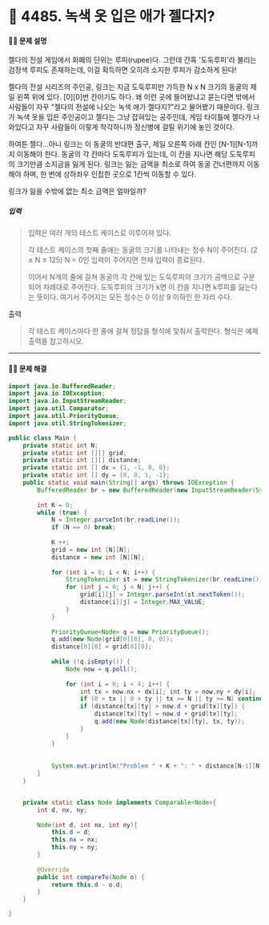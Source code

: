 # 👻 4485. 녹색 옷 입은 애가 젤다지?

[📝 문제링크]: https://www.acmicpc.net/problem/4485



#### 💁‍♀️ 문제 설명

젤다의 전설 게임에서 화폐의 단위는 루피(rupee)다. 그런데 간혹 '도둑루피'라 불리는 검정색 루피도 존재하는데, 이걸 획득하면 오히려 소지한 루피가 감소하게 된다!

젤다의 전설 시리즈의 주인공, 링크는 지금 도둑루피만 가득한 N x N 크기의 동굴의 제일 왼쪽 위에 있다. [0][0]번 칸이기도 하다. 왜 이런 곳에 들어왔냐고 묻는다면 밖에서 사람들이 자꾸 "젤다의 전설에 나오는 녹색 애가 젤다지?"라고 물어봤기 때문이다. 링크가 녹색 옷을 입은 주인공이고 젤다는 그냥 잡혀있는 공주인데, 게임 타이틀에 젤다가 나와있다고 자꾸 사람들이 이렇게 착각하니까 정신병에 걸릴 위기에 놓인 것이다.

하여튼 젤다...아니 링크는 이 동굴의 반대편 출구, 제일 오른쪽 아래 칸인 [N-1][N-1]까지 이동해야 한다. 동굴의 각 칸마다 도둑루피가 있는데, 이 칸을 지나면 해당 도둑루피의 크기만큼 소지금을 잃게 된다. 링크는 잃는 금액을 최소로 하여 동굴 건너편까지 이동해야 하며, 한 번에 상하좌우 인접한 곳으로 1칸씩 이동할 수 있다.

링크가 잃을 수밖에 없는 최소 금액은 얼마일까?





##### 입력

> 입력은 여러 개의 테스트 케이스로 이루어져 있다.
>
> 각 테스트 케이스의 첫째 줄에는 동굴의 크기를 나타내는 정수 N이 주어진다. (2 ≤ N ≤ 125) N = 0인 입력이 주어지면 전체 입력이 종료된다.
>
> 이어서 N개의 줄에 걸쳐 동굴의 각 칸에 있는 도둑루피의 크기가 공백으로 구분되어 차례대로 주어진다. 도둑루피의 크기가 k면 이 칸을 지나면 k루피를 잃는다는 뜻이다. 여기서 주어지는 모든 정수는 0 이상 9 이하인 한 자리 수다.



출력

> 각 테스트 케이스마다 한 줄에 걸쳐 정답을 형식에 맞춰서 출력한다. 형식은 예제 출력을 참고하시오.



---------------------------



#### 🤸‍♂️ 문제 해결

```java
import java.io.BufferedReader;
import java.io.IOException;
import java.io.InputStreamReader;
import java.util.Comparator;
import java.util.PriorityQueue;
import java.util.StringTokenizer;

public class Main {
	private static int N;
	private static int [][] grid;
	private static int [][] distance;
	private static int [] dx = {1, -1, 0, 0};
	private static int [] dy = {0, 0, 1, -1};
	public static void main(String[] args) throws IOException {
		BufferedReader br = new BufferedReader(new InputStreamReader(System.in));
		
		int K = 0;
		while (true) {
			N = Integer.parseInt(br.readLine());
			if (N == 0) break;
			
			K ++;
			grid = new int [N][N];
			distance = new int [N][N];
			
			for (int i = 0; i < N; i++) {
				StringTokenizer st = new StringTokenizer(br.readLine());
				for (int j = 0; j < N; j++) {
					grid[i][j] = Integer.parseInt(st.nextToken());
					distance[i][j] = Integer.MAX_VALUE;
				}
			}
			
			PriorityQueue<Node> q = new PriorityQueue();
			q.add(new Node(grid[0][0], 0, 0));
			distance[0][0] = grid[0][0];
			
			while (!q.isEmpty()) {
				Node now = q.poll();
				
				for (int i = 0; i < 4; i++) {
					int tx = now.nx + dx[i]; int ty = now.ny + dy[i];
					if (0 > tx || 0 > ty || tx >= N || ty >= N) continue;
					if (distance[tx][ty] > now.d + grid[tx][ty]) {
						distance[tx][ty] = now.d + grid[tx][ty];
						q.add(new Node(distance[tx][ty], tx, ty));
					}	
				}	
			}
			
			
			System.out.println("Problem " + K + ": " + distance[N-1][N-1]);
		}
	}


	private static class Node implements Comparable<Node>{
		int d, nx, ny;
		
		Node(int d, int nx, int ny){
			this.d = d;
			this.nx = nx;
			this.ny = ny;
		}
		
		@Override
		public int compareTo(Node o) {
			return this.d - o.d;
		}
	}

}
```



